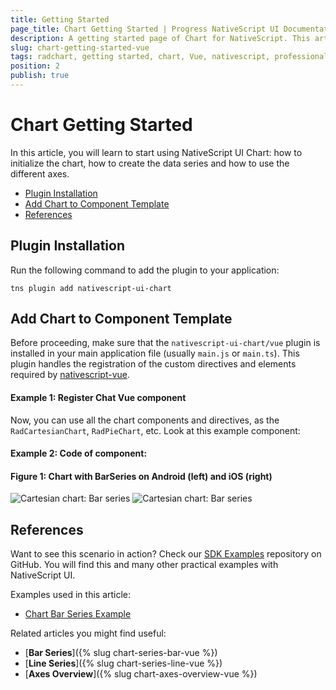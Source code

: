 ```yaml
---
title: Getting Started
page_title: Chart Getting Started | Progress NativeScript UI Documentation
description: A getting started page of Chart for NativeScript. This article explains what are the steps to create a chart instance from scratch and use with Vue
slug: chart-getting-started-vue
tags: radchart, getting started, chart, Vue, nativescript, professional, ui
position: 2
publish: true
---
```


# Chart Getting Started

In this article, you will learn to start using NativeScript UI Chart: how to initialize the chart, how to create the data series and how to use the different axes.

* [Plugin Installation](#plugin-installation)
* [Add Chart to Component Template](#add-chart-to-component-template)
* [References](#references)

## Plugin Installation

Run the following command to add the plugin to your application:

```
tns plugin add nativescript-ui-chart
```

## Add Chart to Component Template

Before proceeding, make sure that the `nativescript-ui-chart/vue` plugin is installed in your main application file (usually `main.js` or `main.ts`). This plugin handles the registration of the custom directives and elements required by [nativescript-vue](https://nativescript-vue.org/).

#### Example 1: Register Chat Vue component

<snippet id='chart-imports-vue'/>

Now, you can use all the chart components and directives, as the `RadCartesianChart`, `RadPieChart`, etc. Look at this example component:

#### Example 2: Code of component:

<snippet id='chart-bar-series-vue'/>

#### Figure 1: Chart with BarSeries on Android (left) and iOS (right)

![Cartesian chart: Bar series](../../img/ns_ui/bar_series_android.png "Bar series on Android.") ![Cartesian chart: Bar series](../../img/ns_ui/bar_series_ios.png "Bar series on iOS.")

## References

Want to see this scenario in action?
Check our [SDK Examples](https://github.com/NativeScript/nativescript-ui-samples-vue) repository on GitHub. You will find this and many other practical examples with NativeScript UI.

Examples used in this article:

* [Chart Bar Series Example](https://github.com/NativeScript/nativescript-ui-samples-vue/tree/master/chart/app/examples/series)

Related articles you might find useful:

* [**Bar Series**]({% slug chart-series-bar-vue %})
* [**Line Series**]({% slug chart-series-line-vue %})
* [**Axes Overview**]({% slug chart-axes-overview-vue %})
